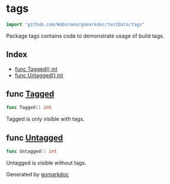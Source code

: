 <!-- Code generated by gomarkdoc. DO NOT EDIT -->

# tags

```go
import "github.com/Weborama/gomarkdoc/testData/tags"
```

Package tags contains code to demonstrate usage of build tags.

## Index

- [func Tagged() int](<#func-tagged>)
- [func Untagged() int](<#func-untagged>)


## func [Tagged](<https://github.com/Weborama/gomarkdoc/blob/master/testData/tags/tagged.go#L7>)

```go
func Tagged() int
```

Tagged is only visible with tags.

## func [Untagged](<https://github.com/Weborama/gomarkdoc/blob/master/testData/tags/untagged.go#L5>)

```go
func Untagged() int
```

Untagged is visible without tags.



Generated by [gomarkdoc](<https://github.com/Weborama/gomarkdoc>)
